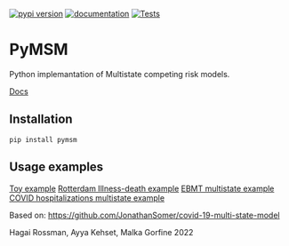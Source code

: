 [![pypi version](https://img.shields.io/pypi/v/mkdocstrings.svg)](https://pypi.org/project/mkdocstrings/)
[![documentation](https://img.shields.io/badge/docs-mkdocs%20material-blue.svg?style=flat)](https://hrossman.github.io/pymsm)
[![Tests](https://github.com/hrossman/pymsm/workflows/Tests/badge.svg)](https://github.com/hrossman/pymsm/actions?workflow=Tests)


# PyMSM
Python implemantation of Multistate competing risk models.

[Docs](https://hrossman.github.io/pymsm/)

## Installation
`pip install pymsm`

## Usage examples
[Toy example](https://github.com/hrossman/pymsm/blob/main/src/pymsm/examples/first_example.ipynb)
[Rotterdam Illness-death example](https://github.com/hrossman/pymsm/blob/main/src/pymsm/examples/rotterdam.ipynb)
[EBMT multistate example](https://github.com/hrossman/pymsm/blob/main/src/pymsm/examples/ebmt.ipynb)
[COVID hospitalizations multistate example](https://github.com/hrossman/pymsm/blob/main/src/pymsm/examples/covid_hosp_example.ipynb)



Based on: https://github.com/JonathanSomer/covid-19-multi-state-model


Hagai Rossman, Ayya Kehset, Malka Gorfine  2022

